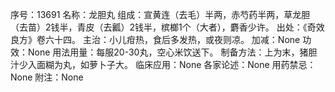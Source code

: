 序号：13691
名称：龙胆丸
组成：宣黄连（去毛）半两，赤芍药半两，草龙胆（去苗）2钱半，青皮（去瓤）2钱半，槟榔1个（大者），麝香少许。
出处：《奇效良方》卷六十四。
主治：小儿疳热，食后多发热，或夜则凉。
加减：None
功效：None
用法用量：每服20-30丸，空心米饮送下。
制备方法：上为末，猪胆汁少入面糊为丸，如萝卜子大。
临床应用：None
各家论述：None
用药禁忌：None
附注：None
